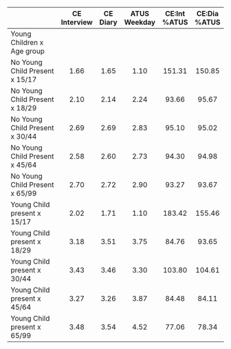 
|                      | CE<br>Interview |  CE<br>Diary | ATUS<br>Weekday | CE:Int<br>%ATUS | CE:Dia<br>%ATUS |
| -------------------- | :----------: | :----------: | :----------: | :----------: | :----------: |
| Young Children x Age group |              |              |              |              |              |
| No Young Child Present x 15/17 |         1.66 |         1.65 |         1.10 |       151.31 |       150.85 |
| No Young Child Present x 18/29 |         2.10 |         2.14 |         2.24 |        93.66 |        95.67 |
| No Young Child Present x 30/44 |         2.69 |         2.69 |         2.83 |        95.10 |        95.02 |
| No Young Child Present x 45/64 |         2.58 |         2.60 |         2.73 |        94.30 |        94.98 |
| No Young Child Present x 65/99 |         2.70 |         2.72 |         2.90 |        93.27 |        93.67 |
| Young Child present x 15/17 |         2.02 |         1.71 |         1.10 |       183.42 |       155.46 |
| Young Child present x 18/29 |         3.18 |         3.51 |         3.75 |        84.76 |        93.65 |
| Young Child present x 30/44 |         3.43 |         3.46 |         3.30 |       103.80 |       104.61 |
| Young Child present x 45/64 |         3.27 |         3.26 |         3.87 |        84.48 |        84.11 |
| Young Child present x 65/99 |         3.48 |         3.54 |         4.52 |        77.06 |        78.34 |

